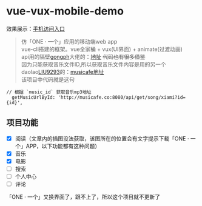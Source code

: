 # vue-vux-mobile-demo

效果展示：[手机访问入口](https://movbricks.github.io/vue-vux-mobile-demo/dist)

>仿「ONE · 一个」应用的移动端web app <br/>
>vue-cli搭建的框架。vue全家桶 + vux(UI界面) + animate(过渡动画)<br/>
>api用的隔壁[gongph](https://github.com/gongph)大佬的：[地址](https://github.com/gongph/one-api) <del>代码也有很多借鉴</del> <br/>
>因为只能获取音乐文件ID,所以获取音乐文件内容是用的另一个daolao[LIU9293](https://github.com/LIU9293)的：[musicafe地址](https://github.com/LIU9293/musicafe)<br/>
>该项目中代码就是这句
 <pre><code>// 根据 `music_id` 获取音乐mp3地址
  getMusicUrlById: 'http://musicafe.co:8080/api/get/song/xiami?id={id}',
</code></pre>


## 项目功能
- [x] 阅读（文章内的插图没法获取，该图所在的位置会有文字提示下载「ONE · 一个」APP，以下功能都有这种问题）
- [x] 音乐
- [x] 电影
- [ ] 搜索
- [ ] 个人中心
- [ ] 评论

「ONE · 一个」又换界面了，跟不上了，所以这个项目就不更新了
  
  
